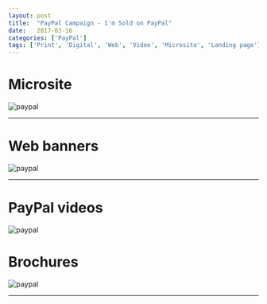 ```yaml
---
layout: post
title:  "PayPal Campaign - I'm Sold on PayPal"
date:   2017-03-16
categories: ['PayPal']
tags: ['Print', 'Digital', 'Web', 'Video', 'Microsite', 'Landing page']
---
```


# Microsite
![paypal](https://raw.githubusercontent.com/gbjack/gbjack.github.io/master/assets/images/paypal1.png)


---


# Web banners
![paypal](https://raw.githubusercontent.com/gbjack/gbjack.github.io/master/assets/images/paypal2.png)


---


# PayPal videos
![paypal](https://raw.githubusercontent.com/gbjack/gbjack.github.io/master/assets/images/paypal3.png)

# Brochures
![paypal](https://raw.githubusercontent.com/gbjack/gbjack.github.io/master/assets/images/paypal4.png)


---
